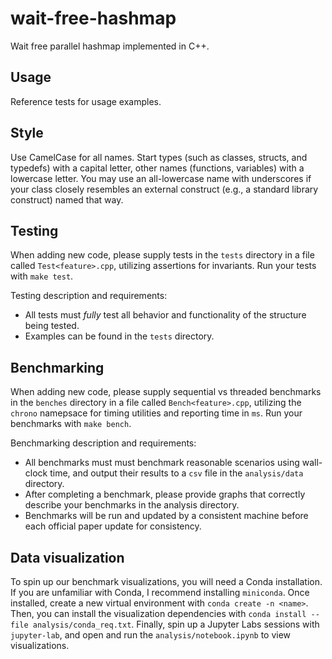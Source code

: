 # wait-free-hashmap
Wait free parallel hashmap implemented in C++.

## Usage

Reference tests for usage examples.

## Style

Use CamelCase for all names. Start types (such as classes, structs, and typedefs) with a capital letter, other names (functions, variables) with a lowercase letter. You may use an all-lowercase name with underscores if your class closely resembles an external construct (e.g., a standard library construct) named that way.

## Testing

When adding new code, please supply tests in the `tests` directory in a file called `Test<feature>.cpp`, utilizing assertions for invariants. Run your tests with `make test`.

Testing description and requirements:
 - All tests must *fully* test all behavior and functionality of the structure being tested.
 - Examples can be found in the `tests` directory.

## Benchmarking

When adding new code, please supply sequential vs threaded benchmarks in the `benches` directory in a file called `Bench<feature>.cpp`, utilizing the `chrono` namepsace for timing utilities and reporting time in `ms`. Run your benchmarks with `make bench`.

Benchmarking description and requirements:
 - All benchmarks must must benchmark reasonable scenarios using wall-clock time, and output their results to a `csv` file in the `analysis/data` directory.
 - After completing a benchmark, please provide graphs that correctly describe your benchmarks in the analysis directory.
 - Benchmarks will be run and updated by a consistent machine before each official paper update for consistency.

## Data visualization

To spin up our benchmark visualizations, you will need a Conda installation. If you are unfamiliar with Conda, I recommend installing `miniconda`. Once installed, create a new virtual environment with `conda create -n <name>`. Then, you can install the visualization dependencies with `conda install --file analysis/conda_req.txt`. Finally, spin up a Jupyter Labs sessions with `jupyter-lab`, and open and run the `analysis/notebook.ipynb` to view visualizations.
